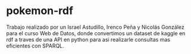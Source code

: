 # pokemon-rdf

Trabajo realizado por un Israel Astudillo, Irenco Peña y Nicolás González para el curso Web de Datos, donde convertimos un dataset de kaggle en rdf a traves de una API en python para asi realizarle consultas mas eficientes con SPARQL.
